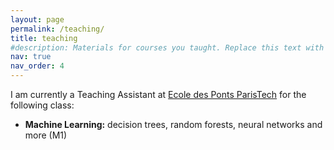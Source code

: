 ```yaml
---
layout: page
permalink: /teaching/
title: teaching
#description: Materials for courses you taught. Replace this text with your description.
nav: true
nav_order: 4
---
```


  <p> I am currently a Teaching Assistant at <a href="https://ecoledesponts.fr/">Ecole des Ponts ParisTech</a> for the following class:</p>
	<ul>
    <li> <b>Machine Learning:</b> decision trees, random forests, neural networks and more (M1) </li>
  </ul>

